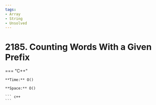 ```yaml
---
tags:
- Array
- String
- Unsolved
---
```



# 2185. Counting Words With a Given Prefix

=== "C++"

    **Time:** O()

    **Space:** O()

    ``` c++
    ```